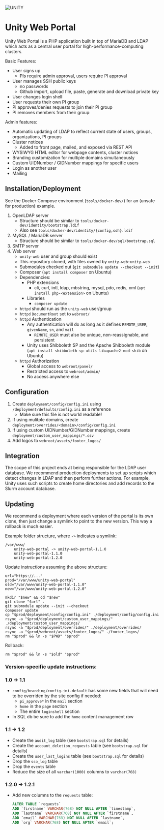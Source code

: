 ![UNITY](https://user-images.githubusercontent.com/40907639/137608695-2d914da2-1ecc-480b-a47e-a9e33b2b1b45.png)

# Unity Web Portal
Unity Web Portal is a PHP application built in top of MariaDB and LDAP which acts as a central user portal for high-performance-computing clusters. 

Basic Features:
   * User signs up
       * PIs require admin approval, users require PI approval
   * User manages SSH public keys
       * no passwords
       * Github import, upload file, paste, generate and download private key
   * User changes login shell
   * User requests their own PI group
   * PI approves/denies requests to join their PI group
   * PI removes members from their group

Admin features:
   * Automatic updating of LDAP to reflect current state of users, groups, organizations, PI groups
   * Cluster notices
       * Added to front page, mailed, and exposed via REST API
   * WYSIWYG HTML editor for webpage contents, cluster notices
   * Branding customization for multiple domains simultaneously
   * Custom UIDNumber / GIDNumber mappings for specific users
   * Login as another user
   * Mailing

## Installation/Deployment

See the Docker Compose environment (`tools/docker-dev/`) for an (unsafe for production) example.

1. OpenLDAP server
    * Structure should be similar to `tools/docker-dev/identity/bootstrap.ldif` <!-- TODO separate OUs from entries -->
    * Also see `tools/docker-dev/identity/{config,ssh}.ldif`
1. MySQL / MariaDB server
    * Structure should be similar to `tools/docker-dev/sql/bootstrap.sql` <!-- TODO separate structure from data -->
1. SMTP server
1. Web server
    * `unity-web` user and group should exist
    * This repository cloned, with files owned by `unity-web:unity-web`
    * Submodules checked out (`git submodule update --checkout --init`)
    * Composer (`apt install composer` on Ubuntu)
    * Dependencies:
        * PHP extensions
            * cli, curl, intl, ldap, mbstring, mysql, pdo, redis, xml (`apt install php-<extension>` on Ubuntu)
        * Libraries
            * `composer update`
    * `httpd` should run as the `unity-web` user/group
    * `httpd` `DocumentRoot` set to `webroot/`
    * `httpd` Authentication
        * Any authentication will do as long as it defines `REMOTE_USER`, `givenName`, `sn`, and `mail`
            * `REMOTE_USER` must also be unique, non-reassignable, and persistent
        * Unity uses Shibboleth SP and the Apache Shibboleth module (`apt install shibboleth-sp-utils libapache2-mod-shib` on Ubuntu)
    * `httpd` Authorization
        * Global access to `webroot/panel/`
        * Restricted access to `webroot/admin/`
        * No access anywhere else

## Configuration
1. Create `deployment/config/config.ini` using `/deployment/defaults/config.ini` as a reference
    * Make sure this file is not world readable!
1. If using mulitple domains, create `deployment/overrides/<domain>/config/config.ini`
1. If using custom UIDNumber/GIDNumber mappings, create `deployment/custom_user_mappings/*.csv`
1. Add logos to `webroot/assets/footer_logos/`

## Integration
The scope of this project ends at being responsible for the LDAP user database. We recommend production deployments to set up scripts which detect changes in LDAP and then perform further actions. For example, Unity uses such scripts to create home directories and add records to the Slurm account database.

## Updating
We recommend a deployment where each version of the portal is its own clone, then just change a symlink to point to the new version. This way a rollback is much easier.

Example folder structure, where `->` indicates a symlink:
```
/var/www/
    unity-web-portal -> unity-web-portal-1.1.0
    unity-web-portal-1.1.0
    unity-web-portal-1.2.0
```

Update instructions assuming the above structure:

```shell
url="https://..."
prod="/var/www/unity-web-portal"
old="/var/www/unity-web-portal-1.1.0"
new="/var/www/unity-web-portal-1.2.0"

mkdir "$new" && cd "$new"
git clone "$url" .
git submodule update --init --checkout
composer update
cp "$prod/deployment/config/config.ini" ./deployment/config/config.ini
rsync -a "$prod/deployment/custom_user_mappings/" ./deployment/custom_user_mappings/
rsync -a "$prod/deployment/overrides/" ./deployment/overrides/
rsync -a "$prod/webroot/assets/footer_logos/" ./footer_logos/
rm "$prod" && ln -s "$PWD" "$prod"
```

Rollback:

```shell
rm "$prod" && ln -s "$old" "$prod"
```

### Version-specific update instructions:

### 1.0 -> 1.1

* `config/branding/config.ini.default` has some new fields that will need to be overriden by the site config if needed:
   * `pi_approve*` in the `mail` section
   * `home` in the `page` section
   * The entire `loginshell` section
* In SQL db be sure to add the `home` content management row

### 1.1 -> 1.2
* Create the `audit_log` table (see `bootstrap.sql` for details)
* Create the `account_deletion_requests` table (see `bootstrap.sql` for details)
* Create the `user_last_logins` table (see `bootstrap.sql` for details)
* Drop the `sso_log` table
* Drop the `events` table
* Reduce the size of all `varchar(1000)` columns to `varchar(768)`

### 1.2.0 -> 1.2.1
* Add new columns to the `requests` table:
   ```sql
   ALTER TABLE `requests`
   ADD `firstname` VARCHAR(768) NOT NULL AFTER `timestamp`,
   ADD `lastname` VARCHAR(768) NOT NULL AFTER `firstname`,
   ADD `email` VARCHAR(768) NOT NULL AFTER `lastname`,
   ADD `org` VARCHAR(768) NOT NULL AFTER `email`; 
   ```
